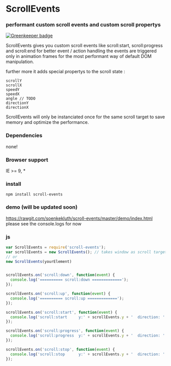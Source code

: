# ScrollEvents
### performant custom scroll events and custom scroll propertys

[![Greenkeeper badge](https://badges.greenkeeper.io/soenkekluth/scroll-events.svg)](https://greenkeeper.io/)

ScrollEvents gives you custom scroll events like scroll:start, scroll:progress and scroll:end for better event / action handling
the events are triggered only in animation frames for the most performant way of default DOM manipulation.

further more it adds special propertys to the scroll state :
```
scrollY
scrollX
speedY
speedX
angle // TODO
directionY
directionX
```

ScrollEvents will only be instanciated once for the same scroll target to save memory and optimize the performance.


### Dependencies
none!

### Browser support
IE >= 9, *

### install
```
npm install scroll-events
```
### demo (will be updated soon)
https://rawgit.com/soenkekluth/scroll-events/master/demo/index.html
please see the console.logs for now

### js
```javascript
var ScrollEvents = require('scroll-events');
var scrollEvents = new ScrollEvents(); // takes window as scroll target
// or
new ScrollEvents(yourElement)


scrollEvents.on('scroll:down', function(event) {
  console.log('========== scroll:down =============');
});

scrollEvents.on('scroll:up', function(event) {
  console.log('========== scroll:up =============');
});

scrollEvents.on('scroll:start', function(event) {
  console.log('scroll:start     y:' + scrollEvents.y + '  direction: ' + scrollEvents.directionY+' ('+ ScrollEvents.directionToString(scrollEvents.directionY)+')')
});

scrollEvents.on('scroll:progress', function(event) {
  console.log('scroll:progress  y:' + scrollEvents.y + '  direction: ' + scrollEvents.directionY+' ('+ ScrollEvents.directionToString(scrollEvents.directionY)+')')
});

scrollEvents.on('scroll:stop', function(event) {
  console.log('scroll:stop      y:' + scrollEvents.y + '  direction: ' + scrollEvents.directionY+' ('+ ScrollEvents.directionToString(scrollEvents.directionY)+')')
});

```
